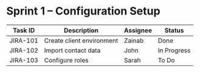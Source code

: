# Sprint 1 – Configuration Setup

| Task ID | Description | Assignee | Status |
|---------|-------------|----------|--------|
| JIRA-101 | Create client environment | Zainab | Done |
| JIRA-102 | Import contact data | John | In Progress |
| JIRA-103 | Configure roles | Sarah | To Do |
